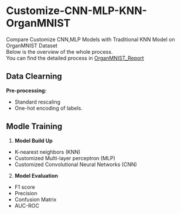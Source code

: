 # Customize-CNN-MLP-KNN-OrganMNIST
Compare Customize CNN,MLP Models with Traditional KNN Model on OrganMNIST Dataset<br>
Below is the overview of the whole process.<br>
You can find the detailed process in [OrganMNIST_Report](https://github.com/GarryGeng/Customize-CNN-MLP-KNN-OrganMNIST/blob/main/OrganMNIST_Report.pdf)

## Data Clearning

**Pre-processing:**
- Standard rescaling
- One-hot encoding of labels.

## Modle Training

1. **Model Build Up**
- K-nearest neighbors (KNN)
- Customized Multi-layer perceptron (MLP)
- Customized Convolutional Neural Networks (CNN)
  
2. **Model Evaluation**
- F1 score
- Precision
- Confusion Matrix
- AUC-ROC
